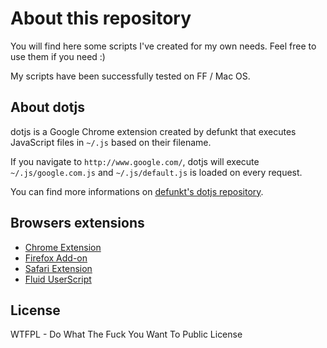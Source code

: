 # About this repository

You will find here some scripts I've created for my own needs. Feel free to use them if you need :)

My scripts have been successfully tested on FF / Mac OS.


## About dotjs

dotjs is a Google Chrome extension created by defunkt that executes JavaScript files in `~/.js` based on their filename.

If you navigate to `http://www.google.com/`, dotjs will execute `~/.js/google.com.js` and `~/.js/default.js` is loaded on every request.

You can find more informations on [defunkt's dotjs repository](https://github.com/defunkt/dotjs).


## Browsers extensions

- [Chrome Extension](https://github.com/defunkt/dotjs)
- [Firefox Add-on](https://github.com/rlr/dotjs-addon)
- [Safari Extension](https://github.com/wfarr/dotjs.safariextension)
- [Fluid UserScript](https://github.com/sj26/dotjs-fluid)


## License

WTFPL - Do What The Fuck You Want To Public License